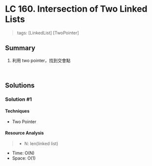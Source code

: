 # LC 160. Intersection of Two Linked Lists
> tags: [LinkedList] [TwoPointer]

## Summary 
1.  利用 two pointer，找到交會點

<br>

## Solutions
### Solution #1
#### Techniques
- Two Pointer

#### Resource Analysis
> - N: len(linked list)
- Time: O(N)
- Space: O(1)
